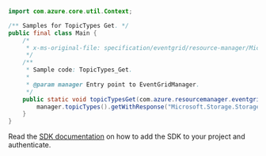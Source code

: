 ```java
import com.azure.core.util.Context;

/** Samples for TopicTypes Get. */
public final class Main {
    /*
     * x-ms-original-file: specification/eventgrid/resource-manager/Microsoft.EventGrid/stable/2021-12-01/examples/TopicTypes_Get.json
     */
    /**
     * Sample code: TopicTypes_Get.
     *
     * @param manager Entry point to EventGridManager.
     */
    public static void topicTypesGet(com.azure.resourcemanager.eventgrid.EventGridManager manager) {
        manager.topicTypes().getWithResponse("Microsoft.Storage.StorageAccounts", Context.NONE);
    }
}
```

Read the [SDK documentation](https://github.com/Azure/azure-sdk-for-java/blob/azure-resourcemanager-eventgrid_1.1.0/sdk/eventgrid/azure-resourcemanager-eventgrid/README.md) on how to add the SDK to your project and authenticate.
